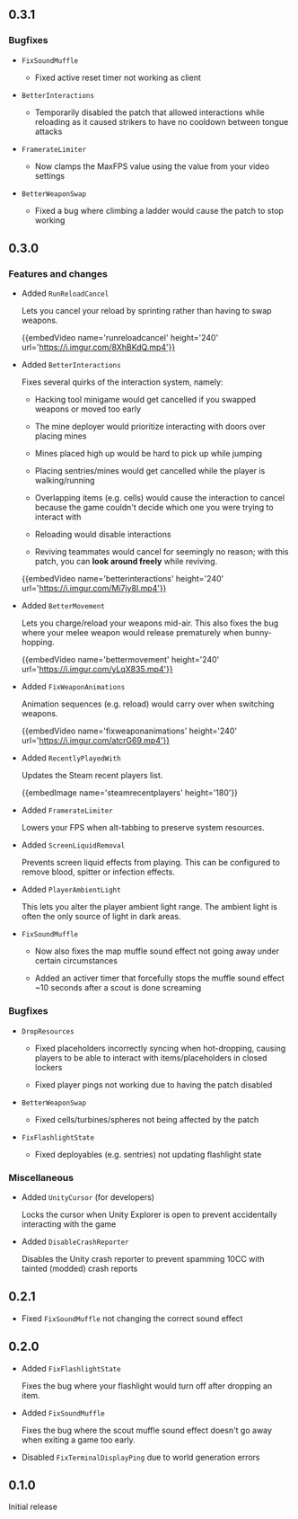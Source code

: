 ## 0.3.1

### Bugfixes

- `FixSoundMuffle`

    - Fixed active reset timer not working as client

- `BetterInteractions`

    - Temporarily disabled the patch that allowed interactions while reloading as it caused strikers to have no cooldown between tongue attacks

- `FramerateLimiter`

    - Now clamps the MaxFPS value using the value from your video settings

- `BetterWeaponSwap`

    - Fixed a bug where climbing a ladder would cause the patch to stop working

## 0.3.0

### Features and changes

- Added `RunReloadCancel`

    Lets you cancel your reload by sprinting rather than having to swap weapons.

    {{embedVideo name='runreloadcancel' height='240' url='https://i.imgur.com/8XhBKdQ.mp4'}}

- Added `BetterInteractions`

    Fixes several quirks of the interaction system, namely:

    - Hacking tool minigame would get cancelled if you swapped weapons or moved too early

    - The mine deployer would prioritize interacting with doors over placing mines

    - Mines placed high up would be hard to pick up while jumping

    - Placing sentries/mines would get cancelled while the player is walking/running

    - Overlapping items (e.g. cells) would cause the interaction to cancel because the game couldn't decide which one you were trying to interact with

    - Reloading would disable interactions

    - Reviving teammates would cancel for seemingly no reason; with this patch, you can **look around freely** while reviving.

    {{embedVideo name='betterinteractions' height='240' url='https://i.imgur.com/Mi7jy8l.mp4'}}

- Added `BetterMovement`

    Lets you charge/reload your weapons mid-air. This also fixes the bug where your melee weapon would release prematurely when bunny-hopping.

    {{embedVideo name='bettermovement' height='240' url='https://i.imgur.com/yLqX835.mp4'}}

- Added `FixWeaponAnimations`

    Animation sequences (e.g. reload) would carry over when switching weapons.

    {{embedVideo name='fixweaponanimations' height='240' url='https://i.imgur.com/atcrG69.mp4'}}

- Added `RecentlyPlayedWith`

    Updates the Steam recent players list.

    {{embedImage name='steamrecentplayers' height='180'}}

- Added `FramerateLimiter`

    Lowers your FPS when alt-tabbing to preserve system resources.

- Added `ScreenLiquidRemoval`

    Prevents screen liquid effects from playing. This can be configured to remove blood, spitter or infection effects.

- Added `PlayerAmbientLight`

    This lets you alter the player ambient light range. The ambient light is often the only source of light in dark areas.

- `FixSoundMuffle`

    - Now also fixes the map muffle sound effect not going away under certain circumstances

    - Added an activer timer that forcefully stops the muffle sound effect ~10 seconds after a scout is done screaming

### Bugfixes

- `DropResources`

    - Fixed placeholders incorrectly syncing when hot-dropping, causing players to be able to interact with items/placeholders in closed lockers

    - Fixed player pings not working due to having the patch disabled

- `BetterWeaponSwap`

    - Fixed cells/turbines/spheres not being affected by the patch

- `FixFlashlightState`

    - Fixed deployables (e.g. sentries) not updating flashlight state

### Miscellaneous

- Added `UnityCursor` (for developers)

    Locks the cursor when Unity Explorer is open to prevent accidentally interacting with the game

- Added `DisableCrashReporter`

    Disables the Unity crash reporter to prevent spamming 10CC with tainted (modded) crash reports

## 0.2.1

- Fixed `FixSoundMuffle` not changing the correct sound effect

## 0.2.0

- Added `FixFlashlightState`

    Fixes the bug where your flashlight would turn off after dropping an item.

- Added `FixSoundMuffle`

    Fixes the bug where the scout muffle sound effect doesn't go away when exiting a game too early.

- Disabled `FixTerminalDisplayPing` due to world generation errors

## 0.1.0

Initial release
